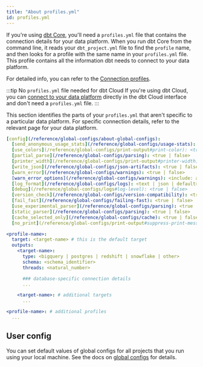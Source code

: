 ```yaml
---
title: "About profiles.yml"
id: profiles.yml
---
```


If you're using [dbt Core](/docs/core/installation-overview), you'll need a `profiles.yml` file that contains the connection details for your data platform. When you run dbt Core from the command line, it reads your `dbt_project.yml` file to find the `profile` name, and then looks for a profile with the same name in your `profiles.yml` file. This profile contains all the information dbt needs to connect to your data platform. 

For detailed info, you can refer to the [Connection profiles](/docs/core/connect-data-platform/connection-profiles).

:::tip No `profiles.yml` file needed for dbt Cloud
If you're using dbt Cloud, you can [connect to your data platform](/docs/cloud/connect-data-platform/about-connections) directly in the dbt Cloud interface and don't need a `profiles.yml` file.
:::


This section identifies the parts of your `profiles.yml` that aren't specific to a particular data platform. For specific connection details, refer to the relevant page for your data platform.

<File name='profiles.yml'>

```yml
[config](/reference/global-configs/about-global-configs):
  [send_anonymous_usage_stats](/reference/global-configs/usage-stats): <true | false>
  [use_colors](/reference/global-configs/print-output#print-color): <true | false>
  [partial_parse](/reference/global-configs/parsing): <true | false>
  [printer_width](/reference/global-configs/print-output#printer-width): <integer>
  [write_json](/reference/global-configs/json-artifacts): <true | false>
  [warn_error](/reference/global-configs/warnings): <true | false>
  [warn_error_options](/reference/global-configs/warnings): <include: all | include: [<error-name>] | include: all, exclude: [<error-name>]>
  [log_format](/reference/global-configs/logs): <text | json | default>
  [debug](/reference/global-configs/logs#log-level): <true | false>
  [version_check](/reference/global-configs/version-compatibility): <true | false>
  [fail_fast](/reference/global-configs/failing-fast): <true | false>
  [use_experimental_parser](/reference/global-configs/parsing): <true | false>
  [static_parser](/reference/global-configs/parsing): <true | false>
  [cache_selected_only](/reference/global-configs/cache): <true | false>
  [no_print](/reference/global-configs/print-output#suppress-print-messages-in-stdout): <true | false>

<profile-name>:
  target: <target-name> # this is the default target
  outputs:
    <target-name>:
      type: <bigquery | postgres | redshift | snowflake | other>
      schema: <schema_identifier>
      threads: <natural_number>

      ### database-specific connection details
      ...

    <target-name>: # additional targets
      ...

<profile-name>: # additional profiles
  ...

```

</File>

## User config

You can set default values of global configs for all projects that you run using your local machine. See the docs on [global configs](/reference/global-configs/about-global-configs) for details.

